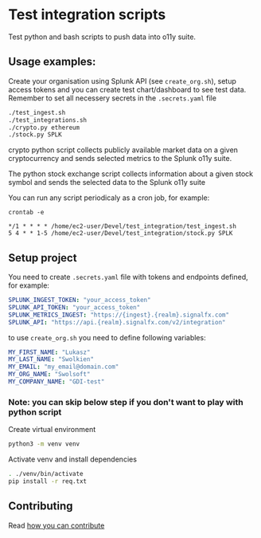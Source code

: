 # Test integration scripts
Test python and bash scripts to push data into o11y suite. 

## Usage examples:

Create your organisation using Splunk API (see `create_org.sh`), setup access tokens and you can create test chart/dashboard to see test data.
Remember to set all necessery secrets in the `.secrets.yaml` file

```bash
./test_ingest.sh
./test_integrations.sh
./crypto.py ethereum
./stock.py SPLK
```

crypto python script collects publicly available market data on a given cryptocurrency and sends selected metrics to the Splunk o11y suite.

The python stock exchange script collects information about a given stock symbol and sends the selected data to the Splunk o11y suite

You can run any script periodicaly as a cron job, for example:

```crontab -e```

```vim
*/1 * * * * /home/ec2-user/Devel/test_integration/test_ingest.sh
5 4 * * 1-5 /home/ec2-user/Devel/test_integration/stock.py SPLK
```

## Setup project 
You need to create `.secrets.yaml` file with tokens and endpoints defined, for example:

```yaml
SPLUNK_INGEST_TOKEN: "your_access_token"
SPLUNK_API_TOKEN: "your_access_token"
SPLUNK_METRICS_INGEST: "https://{ingest}.{realm}.signalfx.com"
SPLUNK_API: "https://api.{realm}.signalfx.com/v2/integration"
```
to use `create_org.sh` you need to define following variables:

```yaml
MY_FIRST_NAME: "Lukasz"
MY_LAST_NAME: "Swolkien"
MY_EMAIL: "my_email@domain.com"
MY_ORG_NAME: "Swolsoft"
MY_COMPANY_NAME: "GDI-test"
```

### Note: you can skip below step if you don't want to play with python script
Create virtual environment

```bash
python3 -m venv venv
```

Activate venv and install dependencies

```bash
. ./venv/bin/activate
pip install -r req.txt
```
## Contributing

Read [how you can contribute](CONTRIBUTING.md)